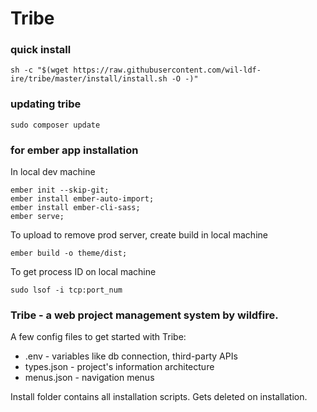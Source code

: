 # Tribe

### quick install
```
sh -c "$(wget https://raw.githubusercontent.com/wil-ldf-ire/tribe/master/install/install.sh -O -)"
```

### updating tribe
```
sudo composer update
```

### for ember app installation
In local dev machine
```
ember init --skip-git;
ember install ember-auto-import;
ember install ember-cli-sass;
ember serve;
```
To upload to remove prod server, create build in local machine
```
ember build -o theme/dist;
```
To get process ID on local machine
```
sudo lsof -i tcp:port_num
```

### Tribe - a web project management system by wildfire.

A few config files to get started with Tribe:
- .env - variables like db connection, third-party APIs
- types.json - project's information architecture
- menus.json - navigation menus

Install folder contains all installation scripts. Gets deleted on installation.
